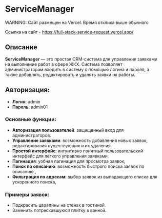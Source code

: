 # ServiceManager
WARNING: Сайт размещен на Vercel. Время отклика выше обычного

Ссылка на сайт - https://full-stack-service-request.vercel.app/

## Описание

**ServiceManager** — это простая CRM-система для управления заявками на выполнение работ в сфере ЖКХ. Система позволяет администраторам входить в систему с помощью логина и пароля, а также добавлять, редактировать и удалять заявки на работы. 

## Авторизация:

- **Логин**: admin
- **Пароль**: admin01

### Основные функции:

- **Авторизация пользователей**: защищенный вход для администраторов.
- **Управление заявками**: возможность добавления новых заявок, редактирования существующих и их удаления.
- **Простой интерфейс**: интуитивно понятный пользовательский интерфейс для легкого управления заявками.
- **Пагинация**: уобная пагинация для просмотра заявок,
- **Поиск по описанию**: возможность быстрого поиска заявок по описанию ,
- **Фильтрация по адресам**: выбор заявок из выпадающего списка для ускоренного поиска,

### Примеры заявок:

- Подкрасить царапины на стенах в гостиной.
- Заменить потрескавшуюся плитку в ванной.
